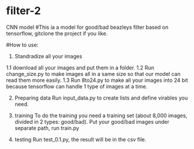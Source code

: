 # filter-2
CNN model
#This ia a model for good/bad beazleys filter based on tensorflow, gitclone the project if you like.

#How to use:

1. Standradize all your images

1.1 download all your images and put them in a folder. 
1.2 Run change_size.py to make images all in a same size so that our model can read them more easily.
1.3 Run 8to24.py to make all your images into 24 bit because tensorflow can handle 1 type of images at a time.

2. Preparing data
Run input_data.py to create lists and define virables you need.

3. training
To do the training you need a training set (about 8,000 images, divided in 2 types: good/bad).
Put your good/bad images under separate path, run train.py

4. testing
Run test_0.1.py, the result will be in the csv file.
